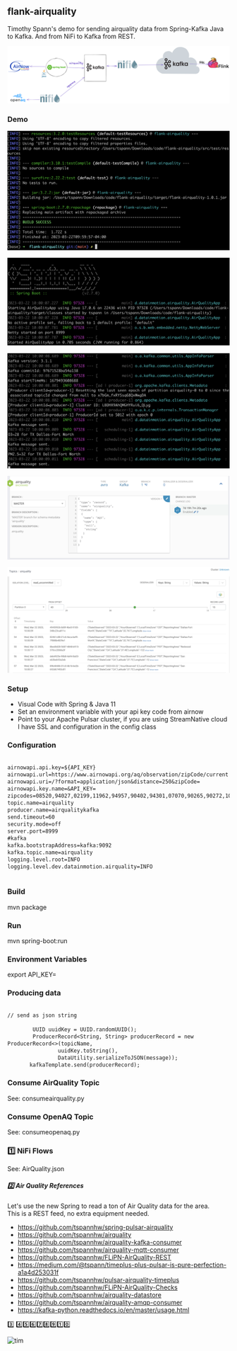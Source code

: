 ## flank-airquality

Timothy Spann's demo for sending airquality data from Spring-Kafka Java to Kafka.   And from NiFi to Kafka from REST.


![FLaNK Diagram](https://raw.githubusercontent.com/tspannhw/flank-airquality/main/images/airqualityflank2.png)


### Demo


![Maven Build](https://raw.githubusercontent.com/tspannhw/flank-airquality/main/images/mavenbuild.png)

![Spring Run](https://raw.githubusercontent.com/tspannhw/flank-airquality/main/images/springrun.png)

![AQ Produced Run](https://raw.githubusercontent.com/tspannhw/flank-airquality/main/images/airqualityproducedrun.png)

![AQ Schema](https://raw.githubusercontent.com/tspannhw/flank-airquality/main/images/airqualityschema.png)

![SMM Kafka Records](https://raw.githubusercontent.com/tspannhw/flank-airquality/main/images/smmkafkarecords.png)




### Setup

* Visual Code with Spring & Java 11
* Set an environment variable with your api key code from airnow
* Point to your Apache Pulsar cluster, if you are using StreamNative cloud I have SSL and configuration in the config class


### Configuration

````

airnowapi.api.key=${API_KEY}
airnowapi.url=https://www.airnowapi.org/aq/observation/zipCode/current
airnowapi.uri=/?format=application/json&distance=250&zipCode=
airnowapi.key.name=&API_KEY=
zipcodes=08520,94027,02199,11962,94957,90402,94301,07070,90265,90272,10013,10007,94123,77449,11368,60629,79936,75034
topic.name=airquality
producer.name=airqualitykafka
send.timeout=60
security.mode=off
server.port=8999
#kafka
kafka.bootstrapAddress=kafka:9092
kafka.topic.name=airquality
logging.level.root=INFO
logging.level.dev.datainmotion.airquality=INFO


````

### Build

mvn package


### Run

mvn spring-boot:run

### Environment Variables

export API_KEY=<valueFromYourthing>

### Producing data

````

// send as json string

        UUID uuidKey = UUID.randomUUID();
        ProducerRecord<String, String> producerRecord = new ProducerRecord<>(topicName,
                uuidKey.toString(),
                DataUtility.serializeToJSON(message));
       kafkaTemplate.send(producerRecord);

````

### Consume AirQuality Topic

See:   consumeairquality.py

### Consume OpenAQ Topic

See:   consumeopenaq.py

### 1️⃣ NiFi Flows

See:  AirQuality.json

##### 2️⃣  Air Quality References

Let's use the new Spring to read a ton of Air Quality data for the area.  
This is a REST feed, no extra equipment needed.

* https://github.com/tspannhw/spring-pulsar-airquality
* https://github.com/tspannhw/airquality
* https://github.com/tspannhw/airquality-kafka-consumer
* https://github.com/tspannhw/airquality-mqtt-consumer
* https://github.com/tspannhw/FLiPN-AirQuality-REST
* https://medium.com/@tspann/timeplus-plus-pulsar-is-pure-perfection-a1a4d253031f
* https://github.com/tspannhw/pulsar-airquality-timeplus
* https://github.com/tspannhw/FLiPN-AirQuality-Checks
* https://github.com/tspannhw/airquality-datastore
* https://github.com/tspannhw/airquality-amqp-consumer
* https://kafka-python.readthedocs.io/en/master/usage.html


3️⃣ 4️⃣5️⃣6️⃣7️⃣8️⃣9️⃣1️⃣0️⃣

![tim](https://img.shields.io/badge/awesome-tim-lightgrey.svg)
